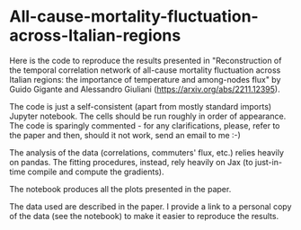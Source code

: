 # All-cause-mortality-fluctuation-across-Italian-regions
Here is the code to reproduce the results presented in "Reconstruction of the temporal correlation network of all-cause mortality fluctuation across Italian regions: the importance of temperature and among-nodes flux" by Guido Gigante and Alessandro Giuliani (https://arxiv.org/abs/2211.12395).

The code is just a self-consistent (apart from mostly standard imports) Jupyter notebook. The cells should be run roughly in order of appearance. The code is sparingly commented - for any clarifications, please, refer to the paper and then, should it not work, send an email to me :-)

The analysis of the data (correlations, commuters' flux, etc.) relies heavily on pandas.
The fitting procedures, instead, rely heavily on Jax (to just-in-time compile and compute the gradients).

The notebook produces all the plots presented in the paper.

The data used are described in the paper. I provide a link to a personal copy of the data (see the notebook) to make it easier to reproduce the results.
